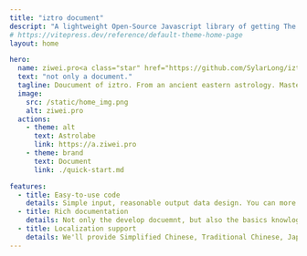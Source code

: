 ```yaml
---
title: "iztro document"
descript: "A lightweight Open-Source Javascript library of getting The Purple Star Astrology(Zi Wei Dou Shu) astrolabe information."
# https://vitepress.dev/reference/default-theme-home-page
layout: home

hero:
  name: ziwei.pro<a class="star" href="https://github.com/SylarLong/iztro" target="_blank"><img src="https://img.shields.io/github/stars/sylarlong/iztro.svg?style=social&label=Star" alt="iztro" /></a>
  text: "not only a document."
  tagline: Doucument of iztro. From an ancient eastern astrology. Master your life!
  image:
    src: /static/home_img.png
    alt: ziwei.pro
  actions:
    - theme: alt
      text: Astrolabe
      link: https://a.ziwei.pro
    - theme: brand
      text: Document
      link: ./quick-start.md

features:
  - title: Easy-to-use code
    details: Simple input, reasonable output data design. You can more focus on the data analyze and UI desgin.
  - title: Rich documentation
    details: Not only the develop docuemnt, but also the basics knowlogy of The Purple Star Astrology. This will give you even more power when integrating code.
  - title: Localization support
    details: We'll provide Simplified Chinese, Traditional Chinese, Japanese, Korean and English output.
---
```

